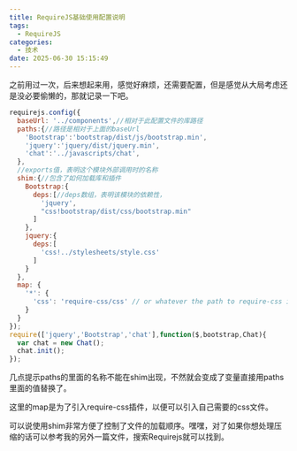```yaml
---
title: RequireJS基础使用配置说明
tags:
  - RequireJS
categories:
  - 技术
date: 2025-06-30 15:15:49
---
```


之前用过一次，后来想起来用，感觉好麻烦，还需要配置，但是感觉从大局考虑还是没必要偷懒的，那就记录一下吧。

```js
requirejs.config({
  baseUrl: '../components',//相对于此配置文件的库路径
  paths:{//路径是相对于上面的baseUrl
    'Bootstrap':'bootstrap/dist/js/bootstrap.min',
    'jquery':'jquery/dist/jquery.min',
    'chat':'../javascripts/chat',
  },
  //exports值，表明这个模块外部调用时的名称
  shim:{//包含了如何加载库和插件
    Bootstrap:{
      deps:[//deps数组，表明该模块的依赖性，
        'jquery',
        "css!bootstrap/dist/css/bootstrap.min"
      ]
    },
    jquery:{
      deps:[
        'css!../stylesheets/style.css'
      ]
    }
  },
  map: {
    '*': {
      'css': 'require-css/css' // or whatever the path to require-css is
    }
  }
});
require(['jquery','Bootstrap','chat'],function($,bootstrap,Chat){
  var chat = new Chat();
  chat.init();
});
```

几点提示paths的里面的名称不能在shim出现，不然就会变成了变量直接用paths里面的值替换了。

这里的map是为了引入require-css插件，以便可以引入自己需要的css文件。

可以说使用shim非常方便了控制了文件的加载顺序。嘿嘿，对了如果你想处理压缩的话可以参考我的另外一篇文件，搜索Requirejs就可以找到。


